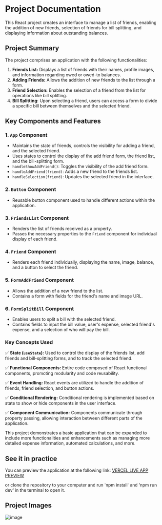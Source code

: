 # Project Documentation

This React project creates an interface to manage a list of friends, enabling the addition of new friends, selection of friends for bill splitting, and displaying information about outstanding balances.

## Project Summary
The project comprises an application with the following functionalities:

1. **Friends List:** Displays a list of friends with their names, profile images, and information regarding owed or owed-to balances.
2. **Adding Friends:** Allows the addition of new friends to the list through a form.
3. **Friend Selection:** Enables the selection of a friend from the list for operations like bill splitting.
4. **Bill Splitting:** Upon selecting a friend, users can access a form to divide a specific bill between themselves and the selected friend.

## Key Components and Features

### 1. `App` Component
- Maintains the state of friends, controls the visibility for adding a friend, and the selected friend.
- Uses states to control the display of the add friend form, the friend list, and the bill-splitting form.
- `handleShowAddFriend()`: Toggles the visibility of the add friend form.
- `handleAddFriend(friend)`: Adds a new friend to the friends list.
- `handleSelection(friend)`: Updates the selected friend in the interface.

### 2. `Button` Component
- Reusable button component used to handle different actions within the application.

### 3. `FriendsList` Component
- Renders the list of friends received as a property.
- Passes the necessary properties to the `Friend` component for individual display of each friend.

### 4. `Friend` Component
- Renders each friend individually, displaying the name, image, balance, and a button to select the friend.

### 5. `FormAddFriend` Component
- Allows the addition of a new friend to the list.
- Contains a form with fields for the friend's name and image URL.

### 6. `FormSplitBill` Component
- Enables users to split a bill with the selected friend.
- Contains fields to input the bill value, user's expense, selected friend's expense, and a selection of who will pay the bill.

### Key Concepts Used

✅ **State (`useState`):** Used to control the display of the friends list, add friends and bill-splitting forms, and to track the selected friend.

✅ **Functional Components:** Entire code composed of React functional components, promoting modularity and code reusability.

✅ **Event Handling:** React events are utilized to handle the addition of friends, friend selection, and button actions.

✅ **Conditional Rendering:** Conditional rendering is implemented based on state to show or hide components in the user interface.

✅ **Component Communication:** Components communicate through property passing, allowing interaction between different parts of the application.

This project demonstrates a basic application that can be expanded to include more functionalities and enhancements such as managing more detailed expense information, automated calculations, and more.

## See it in practice

You can preview the application at the following link: [VERCEL LIVE APP PREVIEW](https://splitbill-phi.vercel.app/)

or clone the repository to your computer and run 'npm install' and 'npm run dev' in the terminal to open it.

## Project Images

![image](https://github.com/rodrigotfdev/reactSplitBill/assets/52326702/455fe2c2-0477-4186-9ecd-780ebebbf1d8)

